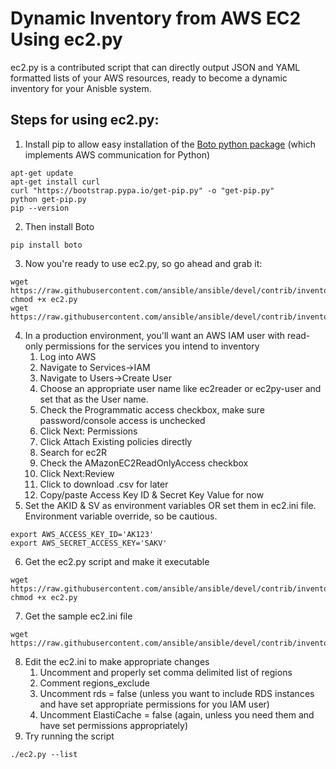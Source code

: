 # Dynamic Inventory from AWS EC2 Using ec2.py
ec2.py is a contributed script that can directly output JSON and YAML formatted lists of your AWS resources, ready to become a dynamic inventory for your Anisble system.

## Steps for using ec2.py:
1. Install pip to allow easy installation of the [Boto python package](https://github.com/boto/boto) (which implements AWS communication for Python)
````
apt-get update
apt-get install curl
curl "https://bootstrap.pypa.io/get-pip.py" -o "get-pip.py"
python get-pip.py
pip --version
````
2. Then install Boto
````
pip install boto
````
3. Now you're ready to use ec2.py, so go ahead and grab it:
````
wget https://raw.githubusercontent.com/ansible/ansible/devel/contrib/inventory/ec2.py
chmod +x ec2.py
wget https://raw.githubusercontent.com/ansible/ansible/devel/contrib/inventory/ec2.ini
````
4. In a production environment, you'll want an AWS IAM user with read-only permissions for the services you intend to inventory
   1. Log into AWS
   2. Navigate to Services->IAM
   3. Navigate to Users->Create User
   4. Choose an appropriate user name like ec2reader or ec2py-user and set that as the User name.
   5. Check the Programmatic access checkbox, make sure password/console access is unchecked
   6. Click Next: Permissions
   7. Click Attach Existing policies directly
   8. Search for ec2R
   9. Check the AMazonEC2ReadOnlyAccess checkbox
   10. Click Next:Review
   11. Click to download .csv for later
   12. Copy/paste Access Key ID & Secret Key Value for now
5. Set the AKID & SV as environment variables OR set them in ec2.ini file. Environment variable override, so be cautious.
````
export AWS_ACCESS_KEY_ID='AK123'
export AWS_SECRET_ACCESS_KEY='SAKV'
````
6. Get the ec2.py script and make it executable
````
wget https://raw.githubusercontent.com/ansible/ansible/devel/contrib/inventory/ec2.py
chmod +x ec2.py
````
7. Get the sample ec2.ini file
````
wget https://raw.githubusercontent.com/ansible/ansible/devel/contrib/inventory/ec2.ini
````
8. Edit the ec2.ini to make appropriate changes
   1. Uncomment and properly set comma delimited list of regions
   2. Comment regions_exclude
   3. Uncomment rds = false (unless you want to include RDS instances and have set appropriate permissions for you IAM user)
   4. Uncomment ElastiCache = false (again, unless you need them and have set permissions appropriately)
9. Try running the script
````
./ec2.py --list
````
